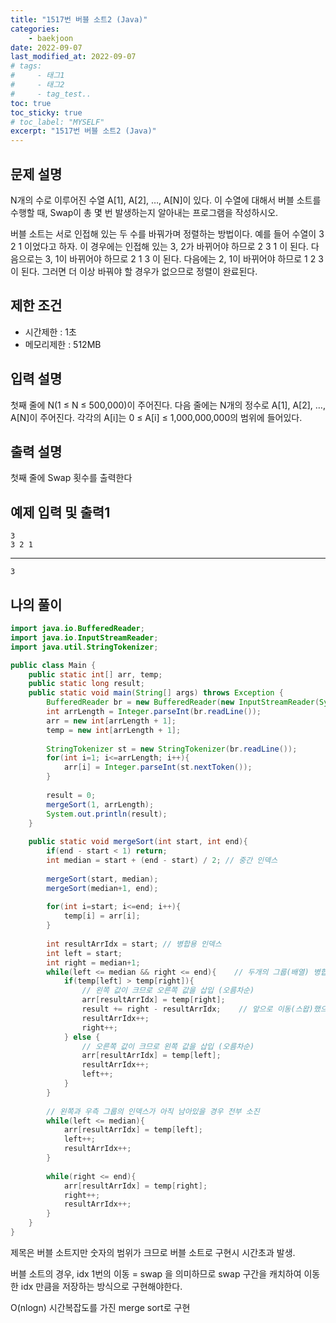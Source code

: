 ```yaml
---
title: "1517번 버블 소트2 (Java)"
categories: 
    - baekjoon
date: 2022-09-07
last_modified_at: 2022-09-07
# tags:
#     - 태그1
#     - 태그2
#     - tag_test..
toc: true
toc_sticky: true
# toc_label: "MYSELF"
excerpt: "1517번 버블 소트2 (Java)"
---
```

## 문제 설명

N개의 수로 이루어진 수열 A[1], A[2], …, A[N]이 있다. 이 수열에 대해서 버블 소트를 수행할 때, Swap이 총 몇 번 발생하는지 알아내는 프로그램을 작성하시오.

버블 소트는 서로 인접해 있는 두 수를 바꿔가며 정렬하는 방법이다. 예를 들어 수열이 3 2 1 이었다고 하자. 이 경우에는 인접해 있는 3, 2가 바뀌어야 하므로 2 3 1 이 된다. 다음으로는 3, 1이 바뀌어야 하므로 2 1 3 이 된다. 다음에는 2, 1이 바뀌어야 하므로 1 2 3 이 된다. 그러면 더 이상 바꿔야 할 경우가 없으므로 정렬이 완료된다.

## 제한 조건

- 시간제한 : 1초
- 메모리제한 : 512MB

## 입력 설명

첫째 줄에 N(1 ≤ N ≤ 500,000)이 주어진다. 다음 줄에는 N개의 정수로 A[1], A[2], …, A[N]이 주어진다. 각각의 A[i]는 0 ≤ A[i] ≤ 1,000,000,000의 범위에 들어있다.

## 출력 설명

첫째 줄에 Swap 횟수를 출력한다

## 예제 입력 및 출력1

    3
    3 2 1
<hr>

    3

## 나의 풀이

```java
import java.io.BufferedReader;
import java.io.InputStreamReader;
import java.util.StringTokenizer;

public class Main {
    public static int[] arr, temp;
    public static long result;
    public static void main(String[] args) throws Exception {
        BufferedReader br = new BufferedReader(new InputStreamReader(System.in));
        int arrLength = Integer.parseInt(br.readLine());
        arr = new int[arrLength + 1];
        temp = new int[arrLength + 1];
        
        StringTokenizer st = new StringTokenizer(br.readLine());
        for(int i=1; i<=arrLength; i++){
            arr[i] = Integer.parseInt(st.nextToken());
        }
        
        result = 0;
        mergeSort(1, arrLength);
        System.out.println(result);
    }
    
    public static void mergeSort(int start, int end){
        if(end - start < 1) return;
        int median = start + (end - start) / 2; // 중간 인덱스
        
        mergeSort(start, median);
        mergeSort(median+1, end);
        
        for(int i=start; i<=end; i++){
            temp[i] = arr[i];
        }
        
        int resultArrIdx = start; // 병합용 인덱스
        int left = start;
        int right = median+1;
        while(left <= median && right <= end){    // 두개의 그룹(배열) 병합
            if(temp[left] > temp[right]){
                // 왼쪽 값이 크므로 오른쪽 값을 삽입 (오름차순)
                arr[resultArrIdx] = temp[right];
                result += right - resultArrIdx;    // 앞으로 이동(스왑)했으므로 이동한 idx 만큼 결과에 추가
                resultArrIdx++;
                right++;
            } else {
                // 오른쪽 값이 크므로 왼쪽 값을 삽입 (오름차순)
                arr[resultArrIdx] = temp[left];
                resultArrIdx++;
                left++;
            }
        }
        
        // 왼쪽과 우측 그룹의 인덱스가 아직 남아있을 경우 전부 소진
        while(left <= median){
            arr[resultArrIdx] = temp[left];
            left++;
            resultArrIdx++;
        }
    
        while(right <= end){
            arr[resultArrIdx] = temp[right];
            right++;
            resultArrIdx++;
        }
    }
}
```

제목은 버블 소트지만 숫자의 범위가 크므로 버블 소트로 구현시 시간초과 발생.

버블 소트의 경우, idx 1번의 이동 = swap 을 의미하므로 swap 구간을 캐치하여 이동한 idx 만큼을 저장하는 방식으로 구현해야한다.

O(nlogn) 시간복잡도를 가진 merge sort로 구현